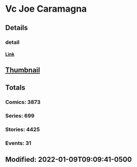 # Vc Joe Caramagna 
## Details
### detail
#### [Link](http://marvel.com/comics/creators/5251/vc_joe_caramagna?utm_campaign=apiRef&utm_source=225578a89fc76f3d20fbffda5d17a88d)
## [Thumbnail](http://i.annihil.us/u/prod/marvel/i/mg/8/b0/4bb8624a02fb3.jpg)
## Totals
### Comics: 3873
### Series: 699
### Stories: 4425
### Events: 31
## Modified: 2022-01-09T09:09:41-0500